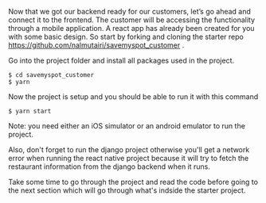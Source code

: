 Now that we got our backend ready for our customers, let’s go ahead and connect it to the frontend. The customer will be accessing the functionality through a mobile application. A react app has already been created for you with some basic design. So start by forking and cloning the starter repo https://github.com/nalmutairi/savemyspot_customer .


Go into the project folder and install all packages used in the project.
```
$ cd savemyspot_customer
$ yarn
```

Now the project is setup and you should be able to run it with this command
```
$ yarn start
```

Note: you need either an iOS simulator or an android emulator to run the project.


Also, don't forget to run the django project otherwise you'll get a network error when running the react native project because it will try to fetch the restaurant information from the django backend when it runs.


Take some time to go through the project and read the code before going to the next section which will go through what's indside the starter project.
